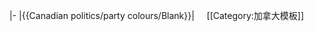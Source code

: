 |-
|{{Canadian politics/party colours/Blank}}|&nbsp;&nbsp;&nbsp;&nbsp;<noinclude>
[[Category:加拿大模板]]
</noinclude>